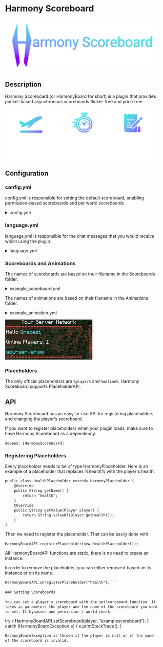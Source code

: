 # Harmony Scoreboard
![Alt text](https://github.com/HarmonyPlugins/HarmonyBoard/blob/main/images/hboard_logo.png?raw=true "Title")
## Description

Harmony Scoreboard (or HarmonyBoard for short) is a plugin that provides packet-based asynchronous scoreboards flicker-free and price free.

![Alt text](https://github.com/HarmonyPlugins/HarmonyBoard/blob/main/images/hboard_showcase.png?raw=true "Title")

## Configuration


### config.yml

config.yml is responsible for setting the default scoreboard, enabling permission-based scoreboards and per world scoreboards

<details>
  <summary>config.yml</summary>
    enable_default_scoreboard: true
    default_scoreboard: "default"

    enable_restricted_scoreboards: false
    restricted_scoreboards:
      scoreboard2: "permission.for.scoreboard2"

    enable_perworld_scoreboards: false
    world_scoreboards: 
      scoreboardworld: "world"
      scoreboardend: "world_the_end"
</details>

### language.yml

language.yml is responsible for the chat messages that you would receive whilst using the plugin.

<details>
  <summary>language.yml</summary>

    prefix: "&f[&bHarmony&f]"
    messages:
    error:
        nonplayer: "You must be a player to run this command."
        no_permission: "You do not have the required permission to perform this command."
        invalid_command: "The command you were trying to perform does not exist."
        invalid_arguments: "Please provide the right arguments for the command."
        invalid_player: "Player does not exist or is not online."
      admin:
        reloaded: "Config successfully reloaded."

</details>

### Scoreboards and Animations

The names of scoreboards are based on their filename in the Scoreboards folder.
<details>
  <summary>example_scoreboard.yml</summary>

    title: "Your Server Network"
    size: 7
    lines:
    0: "a%default%a" #Animations have the placeholder a%animation_name%a
    1: "Hello &b%player%&f,"
    2: " "
    3: "Online Players: %online%"
    4: "  "
    5: "&byourserver.gg"
    6: "a%default%a "
</details>


The names of animations are based on their filename in the Animations folder.
<details>
  <summary>example_animation.yml</summary>

      delay: 5 #number of ticks until the next line
      size: 3
      lines:
        0: "&a========================="
        1: "&b========================="
        2: "&c========================="
</details>

![Alt text](https://github.com/HarmonyPlugins/HarmonyBoard/blob/main/images/showcasegif.gif?raw=true "Title")

### Placeholders

The only official placeholders are ```%player%``` and ```%online%```. Harmony Scoreboard supports PlaceholderAPI.

## API

Harmony Scoreboard has an easy-to-use API for registering placeholders and changing the player's scoreboard.

If you want to register placeholders when your plugin loads, make sure to have Harmony Scoreboard as a dependency.

```depend: [HarmonyScoreboard]```

### Registering Placeholders

Every placeholder needs to be of type HarmonyPlaceholder. Here is an example of a placeholder that replaces %health% with the player's health.

```
public class HealthPlaceholder extends HarmonyPlaceholder {
	@Override
	public String getName() {
		return "health";
	}
	@Override
	public String getValue(Player player) {
		return String.valueOf(player.getHealth());
	}
}
```

Then we need to register the placeholder. That can be easily done with

```HarmonyBoardAPI.registerPlaceholder(new HealthPlaceholder());```

All HarmonyBoardAPI functions are static, there is no need to create an instance.

In order to remove the placeholder, you can either remove it based on its instance or on its name.
```HarmonyBoardAPI.unregisterPlaceholder(healthplaceholder);
HarmonyBoardAPI.unregisterPlaceholder("health");```

### Setting Scoreboards

You can set a player's scoreboard with the setScoreboard function. It takes as parameters the player and the name of the scoreboard you want to set. It bypasses and permission / world check.

```
try {
	HarmonyBoardAPI.setScoreboard(player, "examplescoreboard");
} catch (HarmonyBoardException e) {
	e.printStackTrace();
}
```
HarmonyBoardException is thrown if the player is null or if the name of the scoreboard is invalid.






